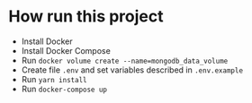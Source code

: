 # How run this project
- Install Docker
- Install Docker Compose
- Run `docker volume create --name=mongodb_data_volume`
- Create file `.env` and set variables described in `.env.example`
- Run `yarn install`
- Run `docker-compose up`
